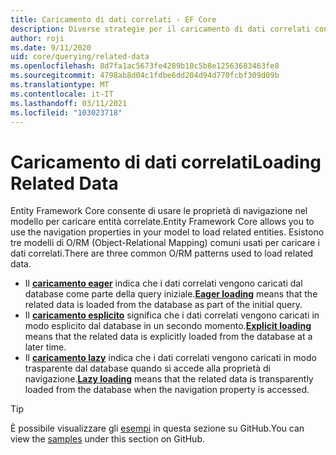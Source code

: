 ```yaml
---
title: Caricamento di dati correlati - EF Core
description: Diverse strategie per il caricamento di dati correlati con Entity Framework Core
author: roji
ms.date: 9/11/2020
uid: core/querying/related-data
ms.openlocfilehash: 8d7fa1ac5673fe4289b18c5b8e12563683463fe8
ms.sourcegitcommit: 4798ab8d04c1fdbe6dd204d94d770fcbf309d09b
ms.translationtype: MT
ms.contentlocale: it-IT
ms.lasthandoff: 03/11/2021
ms.locfileid: "103023718"
---
```

# <a name="loading-related-data"></a><span data-ttu-id="9701a-103">Caricamento di dati correlati</span><span class="sxs-lookup"><span data-stu-id="9701a-103">Loading Related Data</span></span>

<span data-ttu-id="9701a-104">Entity Framework Core consente di usare le proprietà di navigazione nel modello per caricare entità correlate.</span><span class="sxs-lookup"><span data-stu-id="9701a-104">Entity Framework Core allows you to use the navigation properties in your model to load related entities.</span></span> <span data-ttu-id="9701a-105">Esistono tre modelli di O/RM (Object-Relational Mapping) comuni usati per caricare i dati correlati.</span><span class="sxs-lookup"><span data-stu-id="9701a-105">There are three common O/RM patterns used to load related data.</span></span>

* <span data-ttu-id="9701a-106">Il **[caricamento eager](xref:core/querying/related-data/eager)** indica che i dati correlati vengono caricati dal database come parte della query iniziale.</span><span class="sxs-lookup"><span data-stu-id="9701a-106">**[Eager loading](xref:core/querying/related-data/eager)** means that the related data is loaded from the database as part of the initial query.</span></span>
* <span data-ttu-id="9701a-107">Il **[caricamento esplicito](xref:core/querying/related-data/explicit)** significa che i dati correlati vengono caricati in modo esplicito dal database in un secondo momento.</span><span class="sxs-lookup"><span data-stu-id="9701a-107">**[Explicit loading](xref:core/querying/related-data/explicit)** means that the related data is explicitly loaded from the database at a later time.</span></span>
* <span data-ttu-id="9701a-108">Il **[caricamento lazy](xref:core/querying/related-data/lazy)** indica che i dati correlati vengono caricati in modo trasparente dal database quando si accede alla proprietà di navigazione.</span><span class="sxs-lookup"><span data-stu-id="9701a-108">**[Lazy loading](xref:core/querying/related-data/lazy)** means that the related data is transparently loaded from the database when the navigation property is accessed.</span></span>

> [!TIP]
> <span data-ttu-id="9701a-109">È possibile visualizzare gli [esempi](https://github.com/dotnet/EntityFramework.Docs/tree/main/samples/core/Querying/RelatedData) in questa sezione su GitHub.</span><span class="sxs-lookup"><span data-stu-id="9701a-109">You can view the [samples](https://github.com/dotnet/EntityFramework.Docs/tree/main/samples/core/Querying/RelatedData) under this section on GitHub.</span></span>
